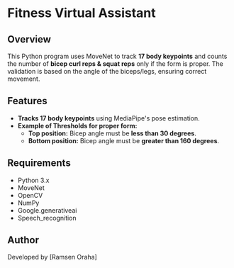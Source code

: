 # Fitness Virtual Assistant

## Overview
This Python program uses MoveNet to track **17 body keypoints** and counts the number of **bicep curl reps & squat reps** only if the form is proper. The validation is based on the angle of the biceps/legs, ensuring correct movement.

## Features
- **Tracks 17 body keypoints** using MediaPipe's pose estimation.
- **Example of Thresholds for proper form:**
  - **Top position:** Bicep angle must be **less than 30 degrees**.
  - **Bottom position:** Bicep angle must be **greater than 160 degrees**.

## Requirements
- Python 3.x
- MoveNet
- OpenCV
- NumPy
- Google.generativeai
- Speech_recognition

## Author
Developed by [Ramsen Oraha]

